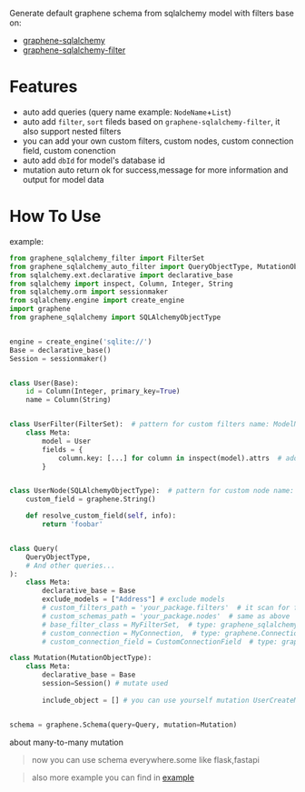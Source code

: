 Generate default graphene schema from sqlalchemy model with filters base on:
* [graphene-sqlalchemy](https://github.com/graphql-python/graphene-sqlalchemy.git)
* [graphene-sqlalchemy-filter](https://github.com/art1415926535/graphene-sqlalchemy-filter)

# Features

- auto add queries (query name example: `NodeName`+`List`)
- auto add `filter`, `sort` fileds based on `graphene-sqlalchemy-filter`, it also support nested filters
- you can add your own custom filters, custom nodes, custom connection field, custom conenction
- auto add `dbId` for model's database id
- mutation auto return ok for success,message for more information and output for model data


# How To Use
example:
```python
from graphene_sqlalchemy_filter import FilterSet
from graphene_sqlalchemy_auto_filter import QueryObjectType, MutationObjectType
from sqlalchemy.ext.declarative import declarative_base
from sqlalchemy import inspect, Column, Integer, String
from sqlalchemy.orm import sessionmaker
from sqlalchemy.engine import create_engine
import graphene
from graphene_sqlalchemy import SQLAlchemyObjectType


engine = create_engine('sqlite://')
Base = declarative_base() 
Session = sessionmaker()


class User(Base):
    id = Column(Integer, primary_key=True)
    name = Column(String)


class UserFilter(FilterSet):  # pattern for custom filters name: ModelName + Filter
    class Meta:
        model = User
        fields = {
            column.key: [...] for column in inspect(model).attrs  # add all filters for all fields
        }


class UserNode(SQLAlchemyObjectType):  # pattern for custom node name: ModelName + Node
    custom_field = graphene.String()

    def resolve_custom_field(self, info):
        return 'foobar'


class Query(
    QueryObjectType,
    # And other queries...
):
    class Meta:
        declarative_base = Base
        exclude_models = ["Address"] # exclude models
        # custom_filters_path = 'your_package.filters'  # it scan for filters and compare filter name and model name 
        # custom_schemas_path = 'your_package.nodes'  # same as above
        # base_filter_class = MyFilterSet,  # type: graphene_sqlalchemy_filter.FilterSet
        # custom_connection = MyConnection,  # type: graphene.Connection
        # custom_connection_field = CustomConnectionField  # type: graphene_sqlalchemy.SQLAlchemyConnectionField

class Mutation(MutationObjectType):
    class Meta:
        declarative_base = Base
        session=Session() # mutate used
        
        include_object = [] # you can use yourself mutation UserCreateMutation, UserUpdateMutation


schema = graphene.Schema(query=Query, mutation=Mutation)
```

about many-to-many mutation

>now you can use schema everywhere.some like flask,fastapi

>also more example you can find in [example](https://github.com/goodking-bq/graphene-sqlalchemy-auto/tree/master/example)
